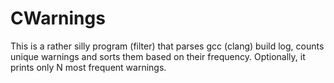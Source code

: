 CWarnings
=========

This is a rather silly program (filter) that parses gcc (clang) build log, counts unique warnings and sorts them based on their frequency.  Optionally, it prints only N most frequent warnings.

